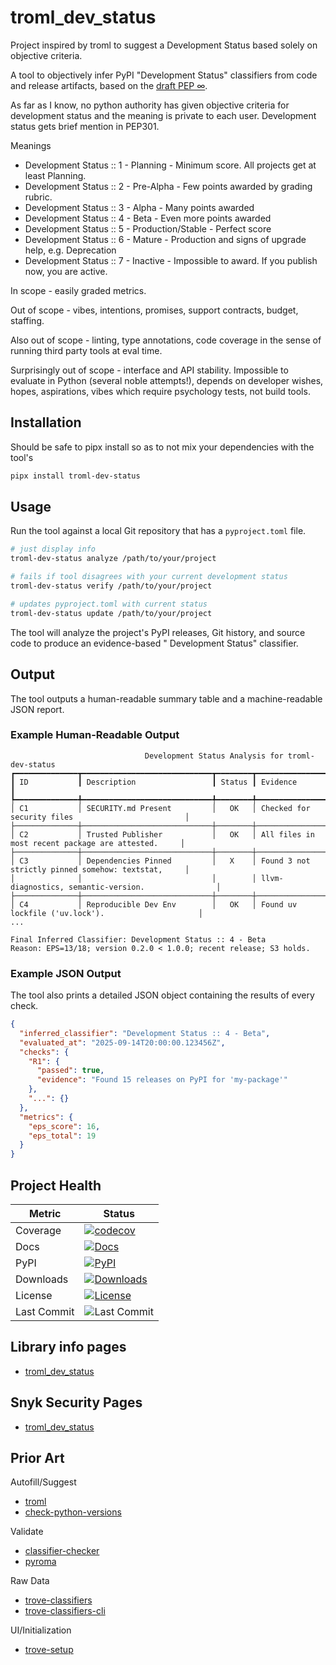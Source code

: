 # troml_dev_status

Project inspired by troml to suggest a Development Status based solely on objective criteria.

A tool to objectively infer PyPI "Development Status" classifiers from code and release artifacts, based on the
[draft PEP ∞](https://github.com/matthewdeanmartin/troml_dev_status/blob/main/docs/PEP.md).

As far as I know, no python authority has given objective criteria for development status and the meaning is 
private to each user. Development status gets brief mention in PEP301.

Meanings

- Development Status :: 1 - Planning - Minimum score. All projects get at least Planning.
- Development Status :: 2 - Pre-Alpha - Few points awarded by grading rubric.
- Development Status :: 3 - Alpha - Many points awarded
- Development Status :: 4 - Beta - Even more points awarded
- Development Status :: 5 - Production/Stable - Perfect score
- Development Status :: 6 - Mature - Production and signs of upgrade help, e.g. Deprecation
- Development Status :: 7 - Inactive - Impossible to award. If you publish now, you are active.

In scope - easily graded metrics.

Out of scope - vibes, intentions, promises, support contracts, budget, staffing.

Also out of scope - linting, type annotations, code coverage in the sense of running third party tools at eval time.

Surprisingly out of scope - interface and API stability. Impossible to evaluate in Python (several noble attempts!),
depends on developer wishes, hopes, aspirations, vibes which require psychology tests, not build tools.

## Installation

Should be safe to pipx install so as to not mix your dependencies with the tool's

```bash
pipx install troml-dev-status
````

## Usage

Run the tool against a local Git repository that has a `pyproject.toml` file.

```bash
# just display info
troml-dev-status analyze /path/to/your/project 

# fails if tool disagrees with your current development status
troml-dev-status verify /path/to/your/project 

# updates pyproject.toml with current status
troml-dev-status update /path/to/your/project 
```

The tool will analyze the project's PyPI releases, Git history, and source code to produce an evidence-based "
Development Status" classifier.

## Output

The tool outputs a human-readable summary table and a machine-readable JSON report.

### Example Human-Readable Output

```text
                              Development Status Analysis for troml-dev-status                              
┏━━━━━━━━━━━━━━┳━━━━━━━━━━━━━━━━━━━━━━━━━━━━━┳━━━━━━━━┳━━━━━━━━━━━━━━━━━━━━━━━━━━━━━━━━━━━━━━━━━━━━━━━━━━━━┓
┃ ID           ┃ Description                 ┃ Status ┃ Evidence                                           ┃
┡━━━━━━━━━━━━━━╇━━━━━━━━━━━━━━━━━━━━━━━━━━━━━╇━━━━━━━━╇━━━━━━━━━━━━━━━━━━━━━━━━━━━━━━━━━━━━━━━━━━━━━━━━━━━━┩
│ C1           │ SECURITY.md Present         │   OK   │ Checked for security files                         │
├──────────────┼─────────────────────────────┼────────┼────────────────────────────────────────────────────┤
│ C2           │ Trusted Publisher           │   OK   │ All files in most recent package are attested.     │
├──────────────┼─────────────────────────────┼────────┼────────────────────────────────────────────────────┤
│ C3           │ Dependencies Pinned         │   X    │ Found 3 not strictly pinned somehow: textstat,     │
│              │                             │        │ llvm-diagnostics, semantic-version.                │
├──────────────┼─────────────────────────────┼────────┼────────────────────────────────────────────────────┤
│ C4           │ Reproducible Dev Env        │   OK   │ Found uv lockfile ('uv.lock').                     │
...

Final Inferred Classifier: Development Status :: 4 - Beta
Reason: EPS=13/18; version 0.2.0 < 1.0.0; recent release; S3 holds.

```

### Example JSON Output

The tool also prints a detailed JSON object containing the results of every check.

```json
{
  "inferred_classifier": "Development Status :: 4 - Beta",
  "evaluated_at": "2025-09-14T20:00:00.123456Z",
  "checks": {
    "R1": {
      "passed": true,
      "evidence": "Found 15 releases on PyPI for 'my-package'"
    },
    "...": {}
  },
  "metrics": {
    "eps_score": 16,
    "eps_total": 19
  }
}
```

## Project Health

| Metric      | Status                                                                                                                                                                                                                |
|-------------|-----------------------------------------------------------------------------------------------------------------------------------------------------------------------------------------------------------------------|
| Coverage    | [![codecov](https://codecov.io/gh/matthewdeanmartin/troml_dev_status/branch/main/graph/badge.svg)](https://codecov.io/gh/matthewdeanmartin/troml_dev_status)                                                          |
| Docs        | [![Docs](https://troml-dev-status.readthedocs.org/projects/troml_dev_status/badge/?version=latest)](https://troml-dev-status.readthedocs.io/en/latest/)                                                                                |
| PyPI        | [![PyPI](https://img.shields.io/pypi/v/troml_dev_status)](https://pypi.org/project/troml_dev_status/)                                                                                                                 |
| Downloads   | [![Downloads](https://static.pepy.tech/personalized-badge/troml-dev-status?period=total&units=international_system&left_color=grey&right_color=blue&left_text=Downloads)](https://pepy.tech/project/troml_dev_status) |
| License     | [![License](https://img.shields.io/github/license/matthewdeanmartin/troml_dev_status)](https://github.com/matthewdeanmartin/troml_dev_status/blob/main/LICENSE)                                                       |
| Last Commit | ![Last Commit](https://img.shields.io/github/last-commit/matthewdeanmartin/troml_dev_status)                                                                                                                          |

## Library info pages

- [troml_dev_status](https://libraries.io/pypi/troml_dev_status)

## Snyk Security Pages

- [troml_dev_status](https://security.snyk.io/package/pip/troml_dev_status)

## Prior Art

Autofill/Suggest
- [troml](https://pypi.org/project/troml/)
- [check-python-versions](https://pypi.org/project/check-python-versions/)

Validate
- [classifier-checker](https://pypi.org/project/classifier-checker/)
- [pyroma](https://pypi.org/project/pyroma/)

Raw Data
- [trove-classifiers](https://pypi.org/project/trove-classifiers/)
- [trove-classifiers-cli](https://pypi.org/project/trove-classifiers-cli/)

UI/Initialization
- [trove-setup](https://pypi.org/project/trove-setup/)
